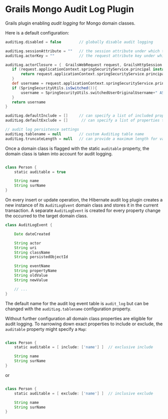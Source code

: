 Grails Mongo Audit Log Plugin
===============

Grails plugin enabling _audit logging_ for Mongo domain classes.

Here is a default configuration:

```groovy
auditLog.disabled = false        // globally disable audit logging

auditLog.sessionAttribute = ""   // the session attribute under which the actor name is found
auditLog.actorKey = ""           // the request attribute key under which the actor name is found

auditLog.actorClosure = {  GrailsWebRequest request, GrailsHttpSession session ->
   if (request.applicationContext.springSecurityService.principal instanceof String){
       return request.applicationContext.springSecurityService.principal
   }
   def username = request.applicationContext.springSecurityService.principal?.username
   if (SpringSecurityUtils.isSwitched()){
       username = SpringSecurityUtils.switchedUserOriginalUsername+" AS "+username
   }
   return username
}

auditLog.defaultInclude = []     // can specify a list of included properties - all others are automatically excluded
auditLog.defaultExclude = []      // can specify a list of properties that are ignored by the audit log

// audit log persistence settings
auditLog.tablename = null        // custom AuditLog table name
auditLog.truncateLength = null   // can provide a maximum length for values in the audit log
```

Once a domain class is flagged with the static `auditable` property, the domain class is taken into account for
audit logging.

```groovy

class Person {
    static auditable = true

    String name
    String surName
}
```

On every insert or update operation, the Hibernate audit log plugin creates a new instance of its `AuditLogEvent`
domain class and stores it in the current transaction. A separate `AuditLogEvent` is created for every property change
the occurred to the target domain class.

```groovy
class AuditLogEvent {

    Date dateCreated

    String actor
    String uri
    String className
    String persistedObjectId

    String eventName
    String propertyName
    String oldValue
    String newValue

    // ...
}
```

The default name for the audit log event table is `audit_log` but can be changed with the `auditLog.tablename`
configuration property.

Without further configuration all domain class properties are eligible for audit logging. To narrowing down exact
 properties to include or exclude, the `auditable` property might specify a `Map`:

```groovy

class Person {
    static auditable = [ include: ['name'] ]  // exclusive include

    String name
    String surName
}
```

or

```groovy

class Person {
    static auditable = [ exclude: ['name'] ]  // inclusive exclude

    String name
    String surName
}
```